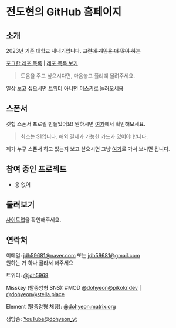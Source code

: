 # 전도현의 GitHub 홈페이지

## 소개

2023년 기준 대학교 새내기입니다. ~~그런데 게임을 더 많이 하는~~

[포크한 레포 목록](./forklookup/) | [레포 목록 보기](https://github.com/JeonDohyeon?tab=repositories)

> 도움을 주고 싶으시다면, 마음놓고 풀리퀘 올려주세요.

일상 보고 싶으시면 [트위터](https://twitter.com/__dohyeon) 아니면 [미스키](https://pikokr.dev/@dohyeon)로 놀러오세용

## 스폰서

깃헙 스폰서 프로필 만들었어요! 원하시면 [여기](https://github.com/sponsors/JeonDohyeon)에서 확인해보세요.

> 최소는 $1입니다. 해외 결제가 가능한 카드가 있어야 합니다.

제가 누구 스폰서 하고 있는지 보고 싶으시면 그냥 [여기](https://github.com/JeonDohyeon?tab=sponsoring)로 가서 보시면 됩니다.

## 참여 중인 프로젝트

- 응 없어

## 둘러보기

[사이트맵](./sitemap/)을 확인해주세요.

## 연락처

이메일: <jdh59681@naver.com> 또는 <jdh59681@gmail.com>  
원하는 거 하나 골라서 해주세요

트위터: [@jdh5968](https://twitter.com/__dohyeon)

Misskey (탈중앙형 SNS): \#MOD [@dohyeon@pikokr.dev](https://pikokr.dev/@dohyeon) | [@dohyeon@stella.place](https://stella.place/@dohyeon)

Element (탈중앙형 채팅): [@dohyeon:matrix.org](https://matrix.to/#/@dohyeon:matrix.org)

생방송: [YouTube@dohyeon_yt](https://youtube.com/@dohyeon_yt)
